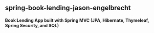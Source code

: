 ## spring-book-lending-jason-engelbrecht
#### Book Lending App built with Spring MVC (JPA, Hibernate, Thymeleaf, Spring Security, and SQL)

